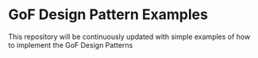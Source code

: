 # GoF Design Pattern Examples

This repository will be continuously updated with simple examples of how to implement the GoF Design Patterns
